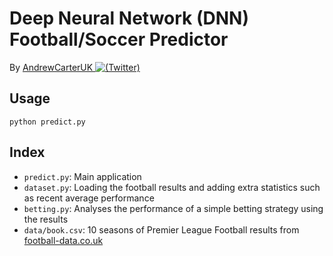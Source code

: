 # Deep Neural Network (DNN) Football/Soccer Predictor

By [AndrewCarterUK ![(Twitter)](http://i.imgur.com/wWzX9uB.png)](https://twitter.com/AndrewCarterUK)

## Usage

`python predict.py`

## Index

- `predict.py`: Main application
- `dataset.py`: Loading the football results and adding extra statistics such as recent average performance
- `betting.py`: Analyses the performance of a simple betting strategy using the results
- `data/book.csv`: 10 seasons of Premier League Football results from [football-data.co.uk](http://www.football-data.co.uk/englandm.php)
